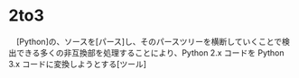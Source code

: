 # 2to3
　[Python]の、ソースを[パース]し、そのパースツリーを横断していくことで検出できる多くの非互換部を処理することにより、Python 2.x コードを Python 3.x コードに変換しようとする[ツール]
